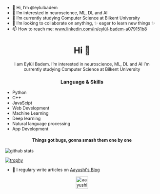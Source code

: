 - 👋 Hi, I’m @eylulbadem
- 👀 I’m interested in neuroscience, ML, DL and AI
- 🌱 I’m currently studying Computer Science at Bilkent University
- 💞️ I’m looking to collaborate on anything, ✨ eager to learn new things ✨
- 📫 How to reach me: www.linkedin.com/in/eylül-badem-a079151b8

<h1 align="center"> Hi 👋 </h1>
<p align="center"> I am Eylül Badem. 
I’m interested in neuroscience, ML, DL and AI
I’m currently studying Computer Science at Bilkent University </p>
<h3 align="center"> Language & Skills </h3>

- Python
- C++
- JavaScipt
- Web Development
- Machine Learning
- Deep learning
- Natural language processing
- App Development

<h4 align="center">Things got bugs, gonna smash them one by one</h4>

<img align="center" src="https://github-readme-stats.vercel.app/api?username=aayushi-droid&show_icons=true&include_all_commits=true&theme=blue-white&count_private=true" alt="github stats">

[![trophy](https://github-profile-trophy.vercel.app/?username=aayushi-droid&theme=gruvbox)](https://github.com/ryo-ma/github-profile-trophy)
- 📝 I regulary write articles on [Aayushi's Blog](http://aayushi-droid.github.io/)

<p align="center">
<a href="https://dev.to/aayushidroid" target="blank"><img align="center" src="https://cdn.jsdelivr.net/npm/simple-icons@3.0.1/icons/dev-dot-to.svg" alt="aayushi-droid" height="40" width="40" /></a>
</p>
